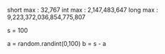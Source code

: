 short max : 32,767
int max : 2,147,483,647
long max : 9,223,372,036,854,775,807

s = 100

a = random.randint(0,100)
b = s - a